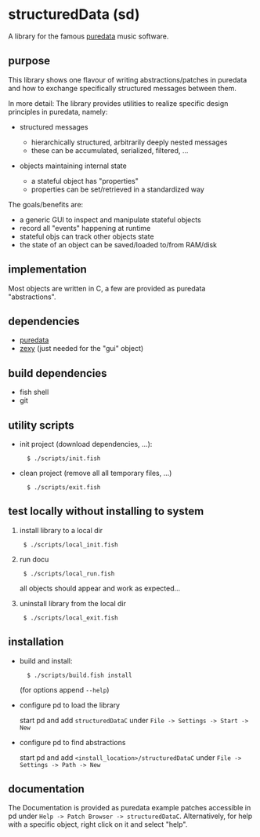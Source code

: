 # structuredData (sd)

A library for the famous [puredata](https://puredata.info/) music software.

## purpose

This library shows one flavour of writing abstractions/patches in puredata and how to exchange specifically structured messages between them.

In more detail: The library provides utilities to realize specific design principles in puredata, namely:

- structured messages

	- hierarchically structured, arbitrarily deeply nested messages 
	- these can be accumulated, serialized, filtered, ...

- objects maintaining internal state

	- a stateful object has "properties"
	- properties can be set/retrieved in a standardized way

The goals/benefits are:

- a generic GUI to inspect and manipulate stateful objects
- record all "events" happening at runtime
- stateful objs can track other objects state
- the state of an object can be saved/loaded to/from RAM/disk

## implementation

Most objects are written in C, a few are provided as puredata "abstractions".

## dependencies

- [puredata](https://puredata.info/)
- [zexy](https://git.iem.at/pd/zexy) (just needed for the "gui" object)

## build dependencies

- fish shell
- git

## utility scripts

- init project (download dependencies, ...):

		$ ./scripts/init.fish

- clean project (remove all all temporary files, ...)

		$ ./scripts/exit.fish

## test locally without installing to system

1. install library to a local dir

		$ ./scripts/local_init.fish

2. run docu

		$ ./scripts/local_run.fish

	all objects should appear and work as expected...

3. uninstall library from the local dir

		$ ./scripts/local_exit.fish

## installation

- build and install:

        $ ./scripts/build.fish install

    (for options append `--help`)

- configure pd to load the library

	start pd and add `structuredDataC` under `File -> Settings -> Start -> New`

- configure pd to find abstractions

	start pd and add `<install_location>/structuredDataC` under `File -> Settings -> Path -> New`

## documentation

The Documentation is provided as puredata example patches accessible in pd under `Help -> Patch Browser -> structuredDataC`.
Alternatively, for help with a specific object, right click on it and select "help".
